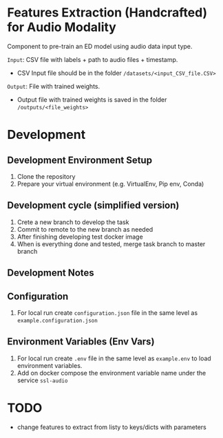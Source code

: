 # Features Extraction (Handcrafted) for Audio Modality

Component to pre-train an ED model using audio data input type.

`Input`: CSV file with labels + path to audio files + timestamp.

- CSV Input file should be in the folder `/datasets/<input_CSV_file.CSV>`

`Output`: File with trained weights.

- Output file with trained weights is saved in the folder `/outputs/<file_weights>`

# Development

## Development Environment Setup

1. Clone the repository
2. Prepare your virtual environment (e.g. VirtualEnv, Pip env, Conda)

## Development cycle (simplified version)

1. Crete a new branch to develop the task
2. Commit to remote to the new branch as needed
3. After finishing developing test docker image
4. When is everything done and tested, merge task branch to master branch

## Development Notes

## Configuration

1. For local run create `configuration.json` file in the same level as `example.configuration.json`

## Environment Variables (Env Vars)

1. For local run create `.env` file in the same level as `example.env` to load environment variables.
2. Add on docker compose the environment variable name under the service `ssl-audio`

# TODO
 - change features to extract from listy to keys/dicts with parameters